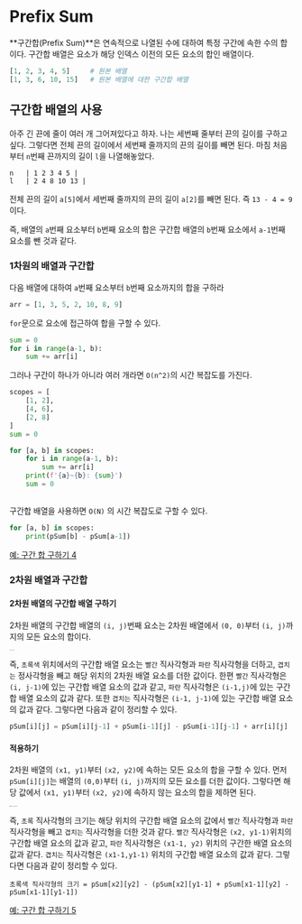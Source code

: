 # Prefix Sum

**구간합(Prefix Sum)**은 연속적으로 나열된 수에 대하여 특정 구간에 속한 수의 합이다. 구간합 배열은 요소가 해당 인덱스 이전의 모든 요소의 합인 배열이다.



```python
[1, 2, 3, 4, 5]		# 원본 배열
[1, 3, 6, 10, 15]	# 원본 배열에 대한 구간합 배열
```



## 구간합 배열의 사용

아주 긴 끈에 줄이 여러 개 그어져있다고 하자. 나는 세번째 줄부터 끈의 길이를 구하고 싶다. 그렇다면 전체 끈의 길이에서 세번째 줄까지의 끈의 길이를 빼면 된다. 마침 처음부터 `n`번째 끈까지의 길이 `l`을 나열해놓았다.

```
n 	| 1 2 3 4 5 |
l	| 2 4 8 10 13 |
```

전체 끈의 길이 `a[5]`에서 세번째 줄까지의 끈의 길이 `a[2]`를 빼면 된다. 즉 `13 - 4 = 9`이다.



즉, 배열의 `a`번째 요소부터 `b`번째 요소의 합은 구간합 배열의 `b`번째 요소에서 `a-1`번째 요소를 뺀 것과 같다.



### 1차원의 배열과 구간합

다음 배열에 대하여 `a`번째 요소부터 `b`번째 요소까지의 합을 구하라

```python
arr = [1, 3, 5, 2, 10, 8, 9]
```



`for`문으로 요소에 접근하여 합을 구할 수 있다.

```python
sum = 0
for i in range(a-1, b):
    sum += arr[i]
```



그러나 구간이 하나가 아니라 여러 개라면 `O(n^2)`의 시간 복잡도를 가진다.

```python
scopes = [
    [1, 2],
    [4, 6],
    [2, 8]
]
sum = 0

for [a, b] in scopes:
    for i in range(a-1, b):
        sum += arr[i]
    print(f'{a}~{b}: {sum}')
    sum = 0
    
```



구간합 배열을 사용하면 `O(N)` 의 시간 복잡도로 구할 수 있다.

```python
for [a, b] in scopes:
    print(pSum[b] - pSum[a-1])
```



[예: 구간 합 구하기 4](https://github.com/leegwae/problem-solving/blob/main/prefix_sum/%EA%B5%AC%EA%B0%84_%ED%95%A9_%EA%B5%AC%ED%95%98%EA%B8%B0_4.py)



### 2차원 배열과 구간합

#### 2차원 배열의 구간합 배열 구하기

2차원 배열의 구간합 배열의 `(i, j)`번째 요소는 2차원 배열에서 `(0, 0)`부터 `(i, j)`까지의 모든 요소의 합이다.

<img src="https://user-images.githubusercontent.com/57662010/164145737-7dd5187d-87ea-41ba-8540-7dd65e6f09ca.jpg" alt="prefix_sum" style="zoom:10%;" />

즉, `초록색` 위치에서의 구간합 배열 요소는 `빨간` 직사각형과 `파란` 직사각형을 더하고, `겹치는` 정사각형을 빼고 해당 위치의 2차원 배열 요소를 더한 값이다. 한편 `빨간` 직사각형은 `(i, j-1)`에 있는 구간합 배열 요소의 값과 같고, `파란` 직사각형은 `(i-1,j)`에 있는 구간합 배열 요소의 값과 같다. 또한 `겹치는` 직사각형은 `(i-1, j-1)`에 있는 구간합 배열 요소의 값과 같다. 그렇다면 다음과 같이 정리할 수 있다.

```python
pSum[i][j] = pSum[i][j-1] + pSum[i-1][j] - pSum[i-1][j-1] + arr[i][j]
```



#### 적용하기

2차원 배열의 `(x1, y1)`부터 `(x2, y2)`에 속하는 모든 요소의 합을 구할 수 있다. 먼저 `pSum[i][j]`는 배열의 `(0,0)`부터 `(i, j)`까지의 모든 요소를 더한 값이다. 그렇다면 해당 값에서 `(x1, y1)`부터 `(x2, y2)`에 속하지 않는 요소의 합을 제하면 된다.

<img src="https://user-images.githubusercontent.com/57662010/164147026-d26a3d93-0ce5-43cf-b317-05d790b3a797.jpg" alt="prefix sum 적용하기" style="zoom:10%;" />

즉, `초록` 직사각형의 크기는 해당 위치의 구간합 배열 요소의 값에서 `빨간` 직사각형과 `파란` 직사각형을 빼고 `겹치는` 직사각형을 더한 것과 같다. `빨간` 직사각형은 `(x2, y1-1)`위치의 구간합 배열 요소의 값과 같고, `파란` 직사각형은 `(x1-1, y2)` 위치의 구간한 배열 요소의 값과 같다. `겹치는` 직사각형은 `(x1-1,y1-1)` 위치의 구간합 배열 요소의 값과 같다. 그렇다면 다음과 같이 정리할 수 있다.

```
초록색 직사각형의 크기 = pSum[x2][y2] - (pSum[x2][y1-1] + pSum[x1-1][y2] - pSum[x1-1][y1-1])
```



[예: 구간 합 구하기 5](https://github.com/leegwae/problem-solving/blob/main/prefix_sum/%EA%B5%AC%EA%B0%84_%ED%95%A9_%EA%B5%AC%ED%95%98%EA%B8%B0_5.py)

